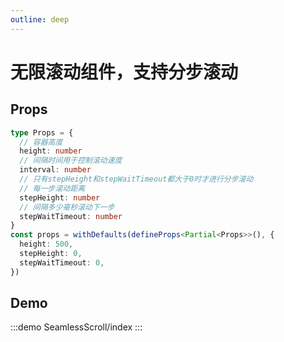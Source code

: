 ```yaml
---
outline: deep
---
```


# 无限滚动组件，支持分步滚动

## Props

```ts
type Props = {
  // 容器高度
  height: number
  // 间隔时间用于控制滚动速度
  interval: number
  // 只有stepHeight和stepWaitTimeout都大于0时才进行分步滚动
  // 每一步滚动距离
  stepHeight: number
  // 间隔多少毫秒滚动下一步
  stepWaitTimeout: number
}
const props = withDefaults(defineProps<Partial<Props>>(), {
  height: 500,
  stepHeight: 0,
  stepWaitTimeout: 0,
})
```

## Demo

:::demo
SeamlessScroll/index
:::
